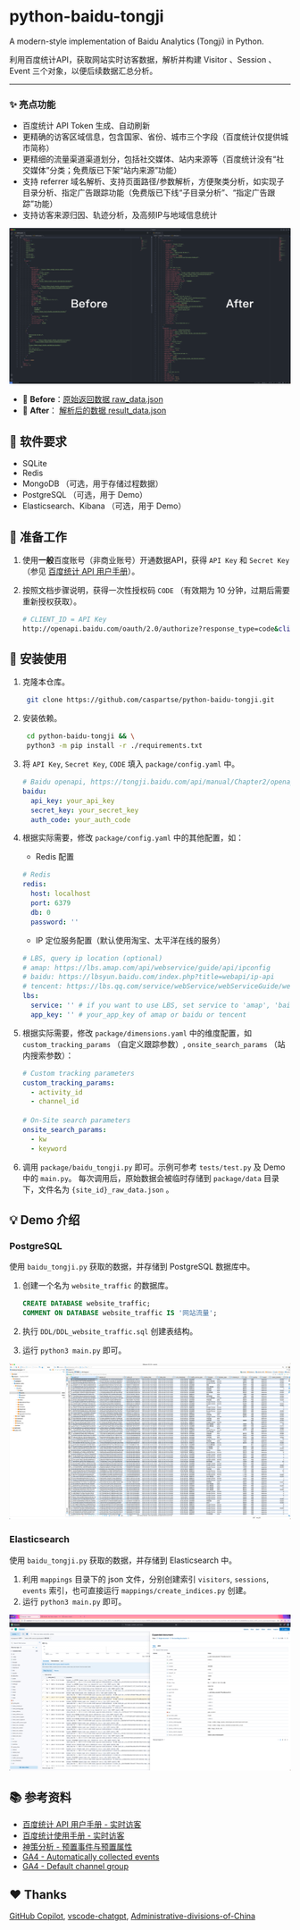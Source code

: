 # python-baidu-tongji

A modern-style implementation of Baidu Analytics (Tongji) in Python.

利用百度统计API，获取网站实时访客数据，解析并构建 Visitor 、Session 、Event 三个对象，以便后续数据汇总分析。

---

### ✨ 亮点功能

- 百度统计 API Token 生成、自动刷新
- 更精确的访客区域信息，包含国家、省份、城市三个字段（百度统计仅提供城市简称）
- 更精细的流量渠道渠道划分，包括社交媒体、站内来源等（百度统计没有“社交媒体”分类；免费版已下架“站内来源”功能）
- 支持 referrer 域名解析、支持页面路径/参数解析，方便聚类分析，如实现子目录分析、指定广告跟踪功能（免费版已下线“子目录分析”、“指定广告跟踪”功能）
- 支持访客来源归因、轨迹分析，及高频IP与地域信息统计

![before_after](assets/screenshots/before_after.png)

- 🤔 **Before**：[原始返回数据 raw_data.json](./tests/16847648_raw_data.json)
- 🤩 **After**： [解析后的数据 result_data.json](./tests/16847648_result_data.json)


## 🧩 软件要求

- SQLite
- Redis
- MongoDB （可选，用于存储过程数据）
- PostgreSQL （可选，用于 Demo）
- Elasticsearch、Kibana （可选，用于 Demo）


## 🏁 准备工作

1. 使用**一般**百度账号（非商业账号）开通数据API，获得 `API Key` 和 `Secret Key` （参见 [百度统计 API 用户手册](https://tongji.baidu.com/api/manual/)）。
2. 按照文档步骤说明，获得一次性授权码 `CODE` （有效期为 10 分钟，过期后需要重新授权获取）。

    ```Bash
    # CLIENT_ID = API Key
    http://openapi.baidu.com/oauth/2.0/authorize?response_type=code&client_id={CLIENT_ID}&redirect_uri=oob&scope=basic&display=popup
    ```


## 🚀 安装使用

1. 克隆本仓库。

   ```Bash
    git clone https://github.com/caspartse/python-baidu-tongji.git
    ```

2. 安装依赖。

   ```Bash
    cd python-baidu-tongji && \
    python3 -m pip install -r ./requirements.txt
   ```

3. 将 `API Key`, `Secret Key`, `CODE` 填入 `package/config.yaml` 中。

    ```YAML
    # Baidu openapi, https://tongji.baidu.com/api/manual/Chapter2/openapi.html
    baidu:
      api_key: your_api_key
      secret_key: your_secret_key
      auth_code: your_auth_code
    ```

4. 根据实际需要，修改 `package/config.yaml` 中的其他配置，如：

    - Redis 配置

    ```YAML
    # Redis
    redis:
      host: localhost
      port: 6379
      db: 0
      password: ''
    ```

   - IP 定位服务配置（默认使用淘宝、太平洋在线的服务）

    ```YAML
    # LBS, query ip location (optional)
    # amap: https://lbs.amap.com/api/webservice/guide/api/ipconfig
    # baidu: https://lbsyun.baidu.com/index.php?title=webapi/ip-api
    # tencent: https://lbs.qq.com/service/webService/webServiceGuide/webServiceIp
    lbs:
      service: '' # if you want to use LBS, set service to 'amap', 'baidu' or 'tencent'
      app_key: '' # your_app_key of amap or baidu or tencent
    ```

5. 根据实际需要，修改 `package/dimensions.yaml` 中的维度配置，如 `custom_tracking_params` （自定义跟踪参数）, `onsite_search_params` （站内搜索参数）：

    ```YAML
    # Custom tracking parameters
    custom_tracking_params:
      - activity_id
      - channel_id

    # On-Site search parameters
    onsite_search_params:
      - kw
      - keyword
    ```

6. 调用 `package/baidu_tongji.py` 即可。示例可参考 `tests/test.py` 及 Demo 中的 `main.py`。
   每次调用后，原始数据会被临时存储到 `package/data` 目录下，文件名为 `{site_id}_raw_data.json` 。


## 💡 Demo 介绍

### PostgreSQL

使用 `baidu_tongji.py` 获取的数据，并存储到 PostgreSQL 数据库中。

1. 创建一个名为 `website_traffic` 的数据库。

    ```SQL
    CREATE DATABASE website_traffic;
    COMMENT ON DATABASE website_traffic IS '网站流量';
    ```

2. 执行 `DDL/DDL_website_traffic.sql` 创建表结构。
3. 运行 `python3 main.py` 即可。

![PostgreSQL](assets/screenshots/demo_postgresql.png)

### Elasticsearch

使用 `baidu_tongji.py` 获取的数据，并存储到 Elasticsearch 中。

1. 利用 `mappings` 目录下的 json 文件，分别创建索引 `visitors`, `sessions`, `events` 索引，也可直接运行 `mappings/create_indices.py` 创建。
2. 运行 `python3 main.py` 即可。

![Elasticsearch](assets/screenshots/demo_elasticsearch.png)


## 📚 参考资料

- [百度统计 API 用户手册 - 实时访客](https://tongji.baidu.com/api/manual/Chapter1/trend_latest_a.html)
- [百度统计使用手册 - 实时访客](https://tongji.baidu.com/holmes/Analytics/%E4%BA%A7%E5%93%81%E4%BD%BF%E7%94%A8%E6%8C%87%E5%8D%97/%E6%A6%82%E8%A7%88/%E6%B5%81%E9%87%8F%E5%88%86%E6%9E%90/%E5%AE%9E%E6%97%B6%E8%AE%BF%E5%AE%A2/)
- [神策分析 - 预置事件与预置属性](https://manual.sensorsdata.cn/sa/latest/tech_sdk_all_preset_properties-89620676.html)
- [GA4 - Automatically collected events](https://support.google.com/analytics/answer/9234069?hl=en&ref_topic=13367566)
- [GA4 - Default channel group](https://support.google.com/analytics/answer/9756891?hl=en&ref_topic=11151952)


## ❤️ Thanks
[GitHub Copilot](https://github.com/features/copilot), [vscode-chatgpt](https://github.com/gencay/vscode-chatgpt), [Administrative-divisions-of-China](https://github.com/modood/Administrative-divisions-of-China)
